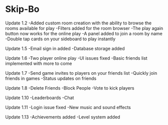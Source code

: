 # Skip-Bo
 
Update 1.2
-Added custom room creation with the ability to browse the rooms available for play
-Filters added for the room browser
-The play again button now works for the online play
-A panel added to join a room by name
-Double tap cards on your sideboard to play instantly


Update 1.5
-Email sign in added
-Database storage added

Update 1.6
-Two player online play
-UI issues fixed
-Basic friends list implemented with more to come

Update 1.7
-Send game invites to players on your friends list
-Quickly join friends in games
-Status updates on friends

Update 1.8
-Delete Friends
-Block People
-Vote to kick players

Update 1.10
-Leaderboards
-Chat

Update 1.11
-Login issue fixed
-New music and sound effects

Update 1.13
-Achievements added
-Level system added
